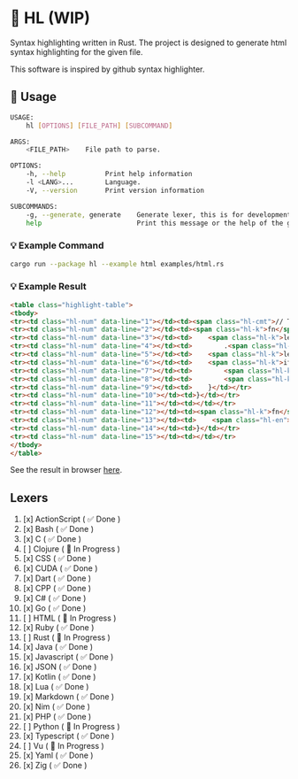 # 🌴 HL (WIP)
Syntax highlighting written in Rust. The project is designed to generate html syntax highlighting for the given file.

This software is inspired by github syntax highlighter.

## 🚀 Usage
```bash
USAGE:
    hl [OPTIONS] [FILE_PATH] [SUBCOMMAND]

ARGS:
    <FILE_PATH>    File path to parse.

OPTIONS:
    -h, --help          Print help information
    -l <LANG>...        Language.
    -V, --version       Print version information

SUBCOMMANDS:
    -g, --generate, generate    Generate lexer, this is for development only.
    help                        Print this message or the help of the given subcommand(s)

```

### 💡 Example Command
```bash
cargo run --package hl --example html examples/html.rs
```

### 💡 Example Result
```html
<table class="highlight-table">
<tbody>
<tr><td class="hl-num" data-line="1"></td><td><span class="hl-cmt">// The comment section</span></td></tr>
<tr><td class="hl-num" data-line="2"></td><td><span class="hl-k">fn</span> <span class="hl-en">main</span>() {</td></tr>
<tr><td class="hl-num" data-line="3"></td><td>    <span class="hl-k">let</span> matches = App::<span class="hl-en">new</span>(<span class="hl-c">"hl"</span>)</td></tr>
<tr><td class="hl-num" data-line="4"></td><td>        .<span class="hl-en">version</span>(<span class="hl-c">"0.1.0"</span>);</td></tr>
<tr><td class="hl-num" data-line="5"></td><td>    <span class="hl-k">let</span> ada = <span class="hl-c">5</span>;</td></tr>
<tr><td class="hl-num" data-line="6"></td><td>    <span class="hl-k">if</span> <span class="hl-c">true</span> {</td></tr>
<tr><td class="hl-num" data-line="7"></td><td>        <span class="hl-k">String</span>::<span class="hl-en">new</span>();</td></tr>
<tr><td class="hl-num" data-line="8"></td><td>        <span class="hl-k">let</span> a : <span class="hl-k">Vec</span><<span class="hl-k">char</span>> = <span class="hl-en">vec</span>!['0'];</td></tr>
<tr><td class="hl-num" data-line="9"></td><td>    }</td></tr>
<tr><td class="hl-num" data-line="10"></td><td>}</td></tr>
<tr><td class="hl-num" data-line="11"></td><td></td></tr>
<tr><td class="hl-num" data-line="12"></td><td><span class="hl-k">fn</span> <span class="hl-en">process</span>(a: &<span class="hl-k">str</span>, b: <span class="hl-k">char</span>) {</td></tr>
<tr><td class="hl-num" data-line="13"></td><td>    <span class="hl-en">println</span>!(a, b);</td></tr>
<tr><td class="hl-num" data-line="14"></td><td>}</td></tr>
<tr><td class="hl-num" data-line="15"></td><td></td></tr>
</tbody>
</table>
```

See the result in browser [here](https://play.tailwindcss.com/JevzqYGpuH).

## Lexers
1. [x] ActionScript ( ✅ Done )
2. [x] Bash ( ✅ Done )
3. [x] C ( ✅ Done )
4. [ ] Clojure ( 🚧 In Progress )
5. [x] CSS ( ✅ Done )
6. [x] CUDA ( ✅ Done )
7. [x] Dart ( ✅ Done )
8. [x] CPP ( ✅ Done )
9. [x] C# ( ✅ Done )
10. [x] Go ( ✅ Done )
11. [ ] HTML ( 🚧 In Progress )
12. [x] Ruby ( ✅ Done )
13. [ ] Rust ( 🚧 In Progress )
14. [x] Java ( ✅ Done )
15. [x] Javascript ( ✅ Done )
16. [x] JSON ( ✅ Done )
17. [x] Kotlin ( ✅ Done )
18. [x] Lua ( ✅ Done )
19. [x] Markdown ( ✅ Done )
20. [x] Nim ( ✅ Done )
21. [x] PHP ( ✅ Done )
22. [ ] Python ( 🚧 In Progress )
23. [x] Typescript ( ✅ Done )
22. [ ] Vu ( 🚧 In Progress )
24. [x] Yaml ( ✅ Done )
25. [x] Zig ( ✅ Done )
